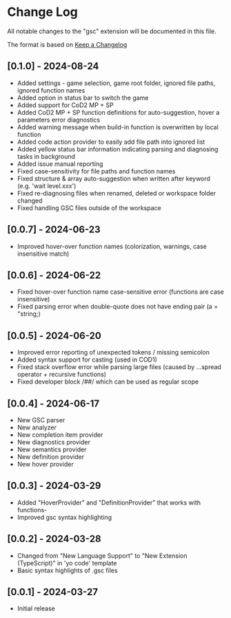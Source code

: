 # Change Log

All notable changes to the "gsc" extension will be documented in this file.

The format is based on [Keep a Changelog](https://keepachangelog.com/en/1.1.0/)

## [0.1.0] - 2024-08-24

- Added settings - game selection, game root folder, ignored file paths, ignored function names
- Added option in status bar to switch the game
- Added support for CoD2 MP + SP
- Added CoD2 MP + SP function definitions for auto-suggestion, hover a parameters error diagnostics
- Added warning message when build-in function is overwritten by local function
- Added code action provider to easily add file path into ignored list
- Added yellow status bar information indicating parsing and diagnosing tasks in background
- Added issue manual reporting
- Fixed case-sensitivity for file paths and function names
- Fixed structure & array auto-suggestion when written after keyword (e.g. 'wait level.xxx')
- Fixed re-diagnosing files when renamed, deleted or workspace folder changed
- Fixed handling GSC files outside of the workspace


## [0.0.7] - 2024-06-23

- Improved hover-over function names (colorization, warnings, case insensitive match)


## [0.0.6] - 2024-06-22

- Fixed hover-over function name case-sensitive error (functions are case insensitive)
- Fixed parsing error when double-quote does not have ending pair (a = "string;)


## [0.0.5] - 2024-06-20

- Improved error reporting of unexpected tokens / missing semicolon
- Added syntax support for casting (used in COD1)
- Fixed stack overflow error while parsing large files (caused by ...spread operator + recursive functions)
- Fixed developer block /##/ which can be used as regular scope


## [0.0.4] - 2024-06-17

- New GSC parser
- New analyzer
- New completion item provider
- New diagnostics provider
- New semantics provider
- New definition provider
- New hover provider


## [0.0.3] - 2024-03-29

- Added "HoverProvider" and "DefinitionProvider" that works with functions-
- Improved gsc syntax highlighting


## [0.0.2] - 2024-03-28

- Changed from "New Language Support" to "New Extension (TypeScript)" in 'yo code' template
- Basic syntax highlights of .gsc files


## [0.0.1] - 2024-03-27

- Initial release

